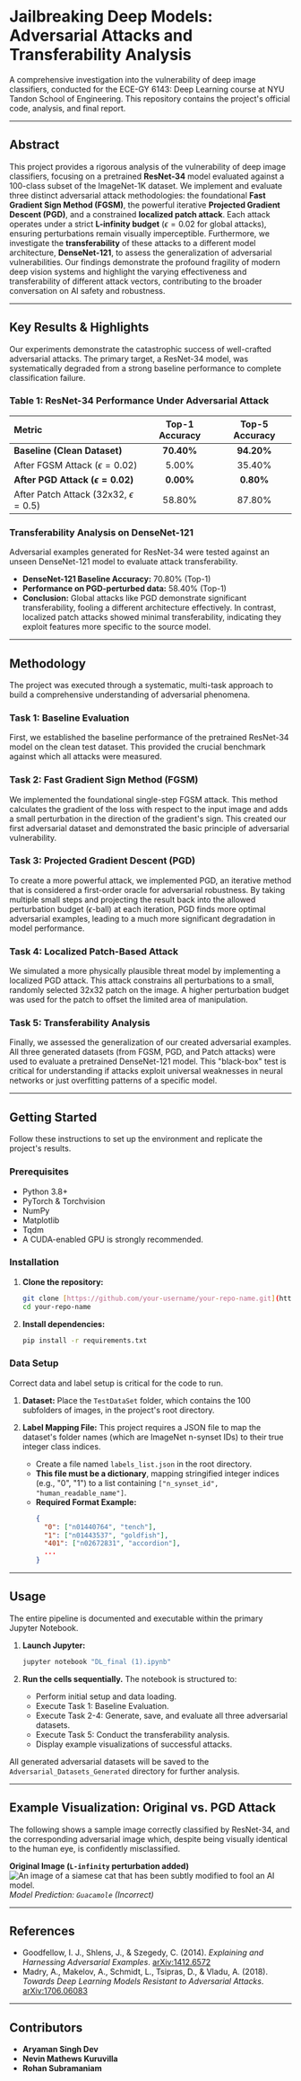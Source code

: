 # Jailbreaking Deep Models: Adversarial Attacks and Transferability Analysis

A comprehensive investigation into the vulnerability of deep image classifiers, conducted for the ECE-GY 6143: Deep Learning course at NYU Tandon School of Engineering. This repository contains the project's official code, analysis, and final report.

---

## Abstract

This project provides a rigorous analysis of the vulnerability of deep image classifiers, focusing on a pretrained **ResNet-34** model evaluated against a 100-class subset of the ImageNet-1K dataset. We implement and evaluate three distinct adversarial attack methodologies: the foundational **Fast Gradient Sign Method (FGSM)**, the powerful iterative **Projected Gradient Descent (PGD)**, and a constrained **localized patch attack**. Each attack operates under a strict **L-infinity budget** ($\epsilon=0.02$ for global attacks), ensuring perturbations remain visually imperceptible. Furthermore, we investigate the **transferability** of these attacks to a different model architecture, **DenseNet-121**, to assess the generalization of adversarial vulnerabilities. Our findings demonstrate the profound fragility of modern deep vision systems and highlight the varying effectiveness and transferability of different attack vectors, contributing to the broader conversation on AI safety and robustness.

---

## Key Results & Highlights

Our experiments demonstrate the catastrophic success of well-crafted adversarial attacks. The primary target, a ResNet-34 model, was systematically degraded from a strong baseline performance to complete classification failure.

### **Table 1: ResNet-34 Performance Under Adversarial Attack**

| Metric                        | Top-1 Accuracy | Top-5 Accuracy |
| :---------------------------- | :------------: | :------------: |
| **Baseline (Clean Dataset)** |   **70.40%** |   **94.20%** |
| After FGSM Attack ($\epsilon=0.02$) |     5.00%      |     35.40%     |
| **After PGD Attack ($\epsilon=0.02$)** |   **0.00%** |   **0.80%** |
| After Patch Attack (32x32, $\epsilon=0.5$)    |     58.80%     |     87.80%     |

### **Transferability Analysis on DenseNet-121**

Adversarial examples generated for ResNet-34 were tested against an unseen DenseNet-121 model to evaluate attack transferability.

-   **DenseNet-121 Baseline Accuracy:** 70.80% (Top-1)
-   **Performance on PGD-perturbed data:** 58.40% (Top-1)
-   **Conclusion:** Global attacks like PGD demonstrate significant transferability, fooling a different architecture effectively. In contrast, localized patch attacks showed minimal transferability, indicating they exploit features more specific to the source model.

---

## Methodology

The project was executed through a systematic, multi-task approach to build a comprehensive understanding of adversarial phenomena.

### **Task 1: Baseline Evaluation**
First, we established the baseline performance of the pretrained ResNet-34 model on the clean test dataset. This provided the crucial benchmark against which all attacks were measured.

### **Task 2: Fast Gradient Sign Method (FGSM)**
We implemented the foundational single-step FGSM attack. This method calculates the gradient of the loss with respect to the input image and adds a small perturbation in the direction of the gradient's sign. This created our first adversarial dataset and demonstrated the basic principle of adversarial vulnerability.

### **Task 3: Projected Gradient Descent (PGD)**
To create a more powerful attack, we implemented PGD, an iterative method that is considered a first-order oracle for adversarial robustness. By taking multiple small steps and projecting the result back into the allowed perturbation budget ($\epsilon$-ball) at each iteration, PGD finds more optimal adversarial examples, leading to a much more significant degradation in model performance.

### **Task 4: Localized Patch-Based Attack**
We simulated a more physically plausible threat model by implementing a localized PGD attack. This attack constrains all perturbations to a small, randomly selected 32x32 patch on the image. A higher perturbation budget was used for the patch to offset the limited area of manipulation.

### **Task 5: Transferability Analysis**
Finally, we assessed the generalization of our created adversarial examples. All three generated datasets (from FGSM, PGD, and Patch attacks) were used to evaluate a pretrained DenseNet-121 model. This "black-box" test is critical for understanding if attacks exploit universal weaknesses in neural networks or just overfitting patterns of a specific model.

---

## Getting Started

Follow these instructions to set up the environment and replicate the project's results.

### **Prerequisites**
-   Python 3.8+
-   PyTorch & Torchvision
-   NumPy
-   Matplotlib
-   Tqdm
-   A CUDA-enabled GPU is strongly recommended.

### **Installation**

1.  **Clone the repository:**
    ```bash
    git clone [https://github.com/your-username/your-repo-name.git](https://github.com/your-username/your-repo-name.git)
    cd your-repo-name
    ```

2.  **Install dependencies:**
    ```bash
    pip install -r requirements.txt
    ```

### **Data Setup**

Correct data and label setup is critical for the code to run.

1.  **Dataset:** Place the `TestDataSet` folder, which contains the 100 subfolders of images, in the project's root directory.

2.  **Label Mapping File:** This project requires a JSON file to map the dataset's folder names (which are ImageNet n-synset IDs) to their true integer class indices.
    -   Create a file named `labels_list.json` in the root directory.
    -   **This file must be a dictionary**, mapping stringified integer indices (e.g., "0", "1") to a list containing `["n_synset_id", "human_readable_name"]`.
    -   **Required Format Example:**
        ```json
        {
          "0": ["n01440764", "tench"],
          "1": ["n01443537", "goldfish"],
          "401": ["n02672831", "accordion"],
          ...
        }
        ```

---

## Usage

The entire pipeline is documented and executable within the primary Jupyter Notebook.

1.  **Launch Jupyter:**
    ```bash
    jupyter notebook "DL_final (1).ipynb"
    ```

2.  **Run the cells sequentially.** The notebook is structured to:
    -   Perform initial setup and data loading.
    -   Execute Task 1: Baseline Evaluation.
    -   Execute Task 2-4: Generate, save, and evaluate all three adversarial datasets.
    -   Execute Task 5: Conduct the transferability analysis.
    -   Display example visualizations of successful attacks.

All generated adversarial datasets will be saved to the `Adversarial_Datasets_Generated` directory for further analysis.

---

## Example Visualization: Original vs. PGD Attack

The following shows a sample image correctly classified by ResNet-34, and the corresponding adversarial image which, despite being visually identical to the human eye, is confidently misclassified.

**Original Image (`L-infinity` perturbation added)**
![An image of a siamese cat that has been subtly modified to fool an AI model.](https://i.imgur.com/uR1k3bN.png)
*Model Prediction: `Guacamole` (Incorrect)*

---

## References

-   Goodfellow, I. J., Shlens, J., & Szegedy, C. (2014). *Explaining and Harnessing Adversarial Examples*. [arXiv:1412.6572](https://arxiv.org/abs/1412.6572)
-   Madry, A., Makelov, A., Schmidt, L., Tsipras, D., & Vladu, A. (2018). *Towards Deep Learning Models Resistant to Adversarial Attacks*. [arXiv:1706.06083](https://arxiv.org/abs/1706.06083)

---

## Contributors

-   **Aryaman Singh Dev**
-   **Nevin Mathews Kuruvilla**
-   **Rohan Subramaniam**


